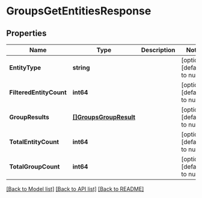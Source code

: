 # GroupsGetEntitiesResponse

## Properties
Name | Type | Description | Notes
------------ | ------------- | ------------- | -------------
**EntityType** | **string** |  | [optional] [default to null]
**FilteredEntityCount** | **int64** |  | [optional] [default to null]
**GroupResults** | [**[]GroupsGroupResult**](groups_group_result.md) |  | [optional] [default to null]
**TotalEntityCount** | **int64** |  | [optional] [default to null]
**TotalGroupCount** | **int64** |  | [optional] [default to null]

[[Back to Model list]](../README.md#documentation-for-models) [[Back to API list]](../README.md#documentation-for-api-endpoints) [[Back to README]](../README.md)

